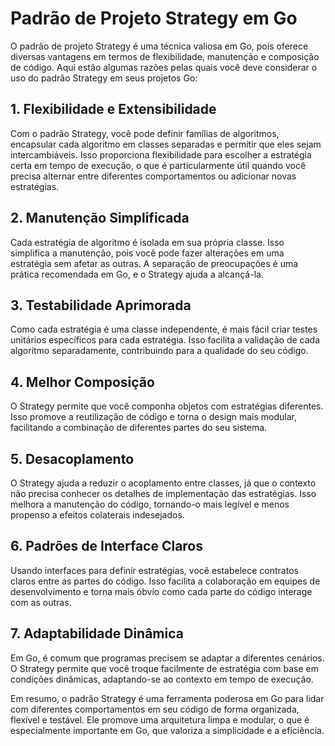 # Padrão de Projeto Strategy em Go

O padrão de projeto Strategy é uma técnica valiosa em Go, pois oferece diversas vantagens em termos de flexibilidade, manutenção e composição de código. Aqui estão algumas razões pelas quais você deve considerar o uso do padrão Strategy em seus projetos Go:

## 1. Flexibilidade e Extensibilidade

Com o padrão Strategy, você pode definir famílias de algoritmos, encapsular cada algoritmo em classes separadas e permitir que eles sejam intercambiáveis. Isso proporciona flexibilidade para escolher a estratégia certa em tempo de execução, o que é particularmente útil quando você precisa alternar entre diferentes comportamentos ou adicionar novas estratégias.

## 2. Manutenção Simplificada

Cada estratégia de algoritmo é isolada em sua própria classe. Isso simplifica a manutenção, pois você pode fazer alterações em uma estratégia sem afetar as outras. A separação de preocupações é uma prática recomendada em Go, e o Strategy ajuda a alcançá-la.

## 3. Testabilidade Aprimorada

Como cada estratégia é uma classe independente, é mais fácil criar testes unitários específicos para cada estratégia. Isso facilita a validação de cada algoritmo separadamente, contribuindo para a qualidade do seu código.

## 4. Melhor Composição

O Strategy permite que você componha objetos com estratégias diferentes. Isso promove a reutilização de código e torna o design mais modular, facilitando a combinação de diferentes partes do seu sistema.

## 5. Desacoplamento

O Strategy ajuda a reduzir o acoplamento entre classes, já que o contexto não precisa conhecer os detalhes de implementação das estratégias. Isso melhora a manutenção do código, tornando-o mais legível e menos propenso a efeitos colaterais indesejados.

## 6. Padrões de Interface Claros

Usando interfaces para definir estratégias, você estabelece contratos claros entre as partes do código. Isso facilita a colaboração em equipes de desenvolvimento e torna mais óbvio como cada parte do código interage com as outras.

## 7. Adaptabilidade Dinâmica

Em Go, é comum que programas precisem se adaptar a diferentes cenários. O Strategy permite que você troque facilmente de estratégia com base em condições dinâmicas, adaptando-se ao contexto em tempo de execução.

Em resumo, o padrão Strategy é uma ferramenta poderosa em Go para lidar com diferentes comportamentos em seu código de forma organizada, flexível e testável. Ele promove uma arquitetura limpa e modular, o que é especialmente importante em Go, que valoriza a simplicidade e a eficiência.